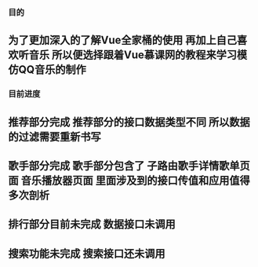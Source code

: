 ### 目的
## 为了更加深入的了解Vue全家桶的使用 再加上自己喜欢听音乐 所以便选择跟着Vue慕课网的教程来学习模仿QQ音乐的制作
### 目前进度
## 推荐部分完成 推荐部分的接口数据类型不同 所以数据的过滤需要重新书写
## 歌手部分完成 歌手部分包含了 子路由歌手详情歌单页面 音乐播放器页面 里面涉及到的接口传值和应用值得多次剖析
## 排行部分目前未完成 数据接口未调用
## 搜索功能未完成 搜索接口还未调用 
